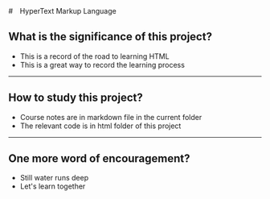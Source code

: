 #　HyperText Markup Language

## What is the significance of this project?

- This is a record of the road to learning HTML
- This is a great way to record the learning process

---

## How to study this project?

- Course notes are in markdown file in the current folder
- The relevant code is in html folder of this project

---

## One more word of encouragement?

- Still water runs deep
- Let's learn together





